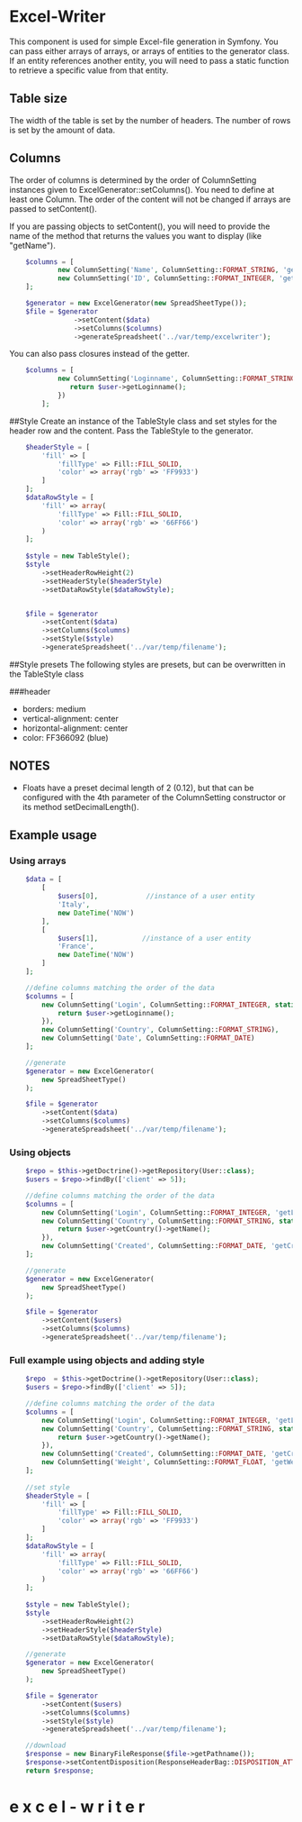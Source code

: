 # Excel-Writer
This component is used for simple Excel-file generation in Symfony. You can pass either arrays of arrays, or arrays of entities to the generator class. If an entity references another entity, you will need to pass a static function to retrieve a specific value from that entity.

## Table size
The width of the table is set by the number of headers. The number of rows is set by the amount of data.

## Columns
The order of columns is determined by the order of ColumnSetting instances given to ExcelGenerator::setColumns().
You need to define at least one Column.
The order of the content will not be changed if arrays are passed to setContent().

If you are passing objects to setContent(), you will need to provide the name of the method that returns
the values you want to display (like "getName").
```php
    $columns = [
            new ColumnSetting('Name', ColumnSetting::FORMAT_STRING, 'getName'),
            new ColumnSetting('ID', ColumnSetting::FORMAT_INTEGER, 'getId'),
    ];

    $generator = new ExcelGenerator(new SpreadSheetType());
    $file = $generator
                ->setContent($data)
                ->setColumns($columns)
                ->generateSpreadsheet('../var/temp/excelwriter');
```

You can also pass closures instead of the getter.
```php
    $columns = [
            new ColumnSetting('Loginname', ColumnSetting::FORMAT_STRING, static function($user) {
               return $user->getLoginname();
            })
        ];
```

##Style
Create an instance of the TableStyle class and set styles for the header row and the content. Pass the TableStyle to the generator.
```php
    $headerStyle = [
        'fill' => [
            'fillType' => Fill::FILL_SOLID,
            'color' => array('rgb' => 'FF9933')
        ]
    ];
    $dataRowStyle = [
        'fill' => array(
            'fillType' => Fill::FILL_SOLID,
            'color' => array('rgb' => '66FF66')
        )
    ];
    
    $style = new TableStyle();
    $style
        ->setHeaderRowHeight(2)
        ->setHeaderStyle($headerStyle)
        ->setDataRowStyle($dataRowStyle);


    $file = $generator
        ->setContent($data)
        ->setColumns($columns)
        ->setStyle($style)
        ->generateSpreadsheet('../var/temp/filename');
```



##Style presets
The following styles are presets, but can be overwritten in the TableStyle class

###header
- borders: medium
- vertical-alignment: center
- horizontal-alignment: center
- color: FF366092 (blue)

## NOTES
* Floats have a preset decimal length of 2 (0.12), but that can be configured with the 4th parameter of the ColumnSetting constructor or its method setDecimalLength().


## Example usage

### Using arrays
```php
    $data = [
        [
            $users[0],            //instance of a user entity
            'Italy',
            new DateTime('NOW')
        ],
        [
            $users[1],           //instance of a user entity
            'France',
            new DateTime('NOW')
        ]
    ];

    //define columns matching the order of the data
    $columns = [
        new ColumnSetting('Login', ColumnSetting::FORMAT_INTEGER, static function($user) {
            return $user->getLoginname();
        }),
        new ColumnSetting('Country', ColumnSetting::FORMAT_STRING),
        new ColumnSetting('Date', ColumnSetting::FORMAT_DATE)
    ];

    //generate
    $generator = new ExcelGenerator(
        new SpreadSheetType()
    );

    $file = $generator
        ->setContent($data)
        ->setColumns($columns)
        ->generateSpreadsheet('../var/temp/filename');
```

### Using objects

```php
    $repo = $this->getDoctrine()->getRepository(User::class);
    $users = $repo->findBy(['client' => 5]);

    //define columns matching the order of the data
    $columns = [
        new ColumnSetting('Login', ColumnSetting::FORMAT_INTEGER, 'getLoginName'),
        new ColumnSetting('Country', ColumnSetting::FORMAT_STRING, static function($user) {
            return $user->getCountry()->getName();
        }),
        new ColumnSetting('Created', ColumnSetting::FORMAT_DATE, 'getCreated')
    ];

    //generate
    $generator = new ExcelGenerator(
        new SpreadSheetType()
    );

    $file = $generator
        ->setContent($users)
        ->setColumns($columns)
        ->generateSpreadsheet('../var/temp/filename');
```

### Full example using objects and adding style
```php
    $repo  = $this->getDoctrine()->getRepository(User::class);
    $users = $repo->findBy(['client' => 5]);

    //define columns matching the order of the data
    $columns = [
        new ColumnSetting('Login', ColumnSetting::FORMAT_INTEGER, 'getLoginName'),
        new ColumnSetting('Country', ColumnSetting::FORMAT_STRING, static function($user) {
            return $user->getCountry()->getName();
        }),
        new ColumnSetting('Created', ColumnSetting::FORMAT_DATE, 'getCreated'),
        new ColumnSetting('Weight', ColumnSetting::FORMAT_FLOAT, 'getWeight', 2)
    ];
    
    //set style
    $headerStyle = [
        'fill' => [
            'fillType' => Fill::FILL_SOLID,
            'color' => array('rgb' => 'FF9933')
        ]
    ];
    $dataRowStyle = [
        'fill' => array(
            'fillType' => Fill::FILL_SOLID,
            'color' => array('rgb' => '66FF66')
        )
    ];
    
    $style = new TableStyle();
    $style
        ->setHeaderRowHeight(2)
        ->setHeaderStyle($headerStyle)
        ->setDataRowStyle($dataRowStyle);

    //generate
    $generator = new ExcelGenerator(
        new SpreadSheetType()
    );

    $file = $generator
        ->setContent($users)
        ->setColumns($columns)
        ->setStyle($style)
        ->generateSpreadsheet('../var/temp/filename');

    //download
    $response = new BinaryFileResponse($file->getPathname());
    $response->setContentDisposition(ResponseHeaderBag::DISPOSITION_ATTACHMENT);
    return $response;
```
#   e x c e l - w r i t e r
